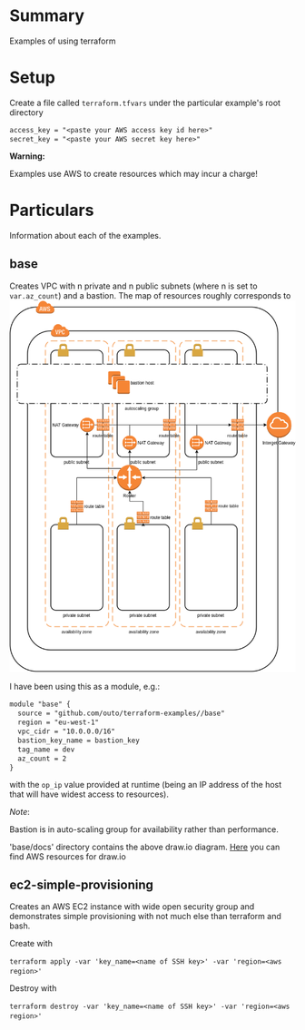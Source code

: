 # Summary

Examples of using terraform


# Setup
Create a file called `terraform.tfvars` under the particular example's root directory
```
access_key = "<paste your AWS access key id here>"
secret_key = "<paste your AWS secret key here>"
```
**Warning:**

Examples use AWS to create resources which may incur a charge!


# Particulars

Information about each of the examples. 

## base

Creates VPC with n private and n public subnets (where n is set to `var.az_count`) and a bastion. 
The map of resources roughly corresponds to 
![alt text](./base/docs/aws_terraform_base_module.png "AWS resources diagram")
 
I have been using this as a module, e.g.:
```hcl-terraform
module "base" {
  source = "github.com/outo/terraform-examples//base"
  region = "eu-west-1"
  vpc_cidr = "10.0.0.0/16"
  bastion_key_name = bastion_key
  tag_name = dev
  az_count = 2
}
```

with the `op_ip` value provided at runtime (being an IP address of the host that will have widest access to resources).  


*Note*:

Bastion is in auto-scaling group for availability rather than performance.

'base/docs' directory contains the above draw.io diagram. 
[Here](https://support.draw.io/display/DO/2014/10/06/Using+AWS+2.0+icons+to+create+free+Amazon+architecture+diagrams+in+draw.io) you can find AWS resources for draw.io 
 
## ec2-simple-provisioning

Creates an AWS EC2 instance with wide open security group and demonstrates simple provisioning with not much else than terraform and bash. 

Create with

`
 terraform apply -var 'key_name=<name of SSH key>' -var 'region=<aws region>'
`

Destroy with 

`
 terraform destroy -var 'key_name=<name of SSH key>' -var 'region=<aws region>'
`
